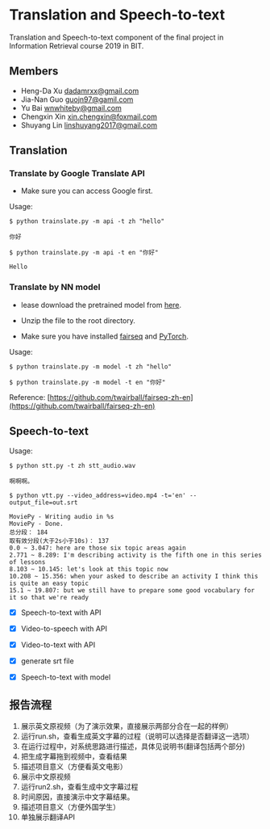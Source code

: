 # Translation and Speech-to-text 

Translation and Speech-to-text component of the final project in Information Retrieval course 2019 in BIT.

## Members

- Heng-Da Xu [dadamrxx@gmail.com](dadamrxx@gmail.com)
- Jia-Nan Guo [guojn97@gamil.com](guojn97@gamil.com)
- Yu Bai [wnwhiteby@gmail.com](wnwhiteby@gmail.com)
- Chengxin Xin [xin.chengxin@foxmail.com](https://github.com/fihxc)
- Shuyang Lin [linshuyang2017@gmail.com](linshuyang2017@gmail.com)

## Translation

### Translate by Google Translate API

- Make sure you can access Google first.

Usage:
```shell
$ python trainslate.py -m api -t zh "hello"

你好

$ python trainslate.py -m api -t en "你好"

Hello
```

### Translate by NN model

- lease download the pretrained model from [here](https://drive.google.com/uc?id=1D2QGRxHyAIJoJGsDlF7LgpfuDxOrnfuU&export=download).

- Unzip the file to the root directory.

- Make sure you have installed [fairseq](https://github.com/pytorch/fairseq) and [PyTorch](https://pytorch.org).

Usage:
```shell
$ python trainslate.py -m model -t zh "hello"

$ python trainslate.py -m model -t en "你好"
```

Reference: [https://github.com/twairball/fairseq-zh-en](https://github.com/twairball/fairseq-zh-en)

## Speech-to-text

Usage:
```shell
$ python stt.py -t zh stt_audio.wav

啊啊啊。
```
```shell
$ python vtt.py --video_address=video.mp4 -t='en' --output_file=out.srt

MoviePy - Writing audio in %s
MoviePy - Done.
总分段： 184
取有效分段(大于2s小于10s)： 137
0.0 ~ 3.047: here are those six topic areas again
2.771 ~ 8.289: I'm describing activity is the fifth one in this series of lessons
8.103 ~ 10.145: let's look at this topic now
10.208 ~ 15.356: when your asked to describe an activity I think this is quite an easy topic
15.1 ~ 19.807: but we still have to prepare some good vocabulary for it so that we're ready
```

- [x] Speech-to-text with API  
- [x] Video-to-speech with API
- [x] Video-to-text with API
- [x] generate srt file
- [x] Speech-to-text with model


## 报告流程
1. 展示英文原视频（为了演示效果，直接展示两部分合在一起的样例）
2. 运行run.sh，查看生成英文字幕的过程（说明可以选择是否翻译这一选项）
3. 在运行过程中，对系统思路进行描述，具体见说明书(翻译包括两个部分)
4. 把生成字幕拖到视频中，查看结果
5. 描述项目意义（方便看英文电影）
6. 展示中文原视频
7. 运行run2.sh，查看生成中文字幕过程
8. 时间原因，直接演示中文字幕结果。
9. 描述项目意义（方便外国学生）
10. 单独展示翻译API

